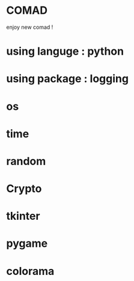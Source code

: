 # COMAD
 enjoy new comad !


# using languge : python                   #

# using package : logging                  #
#                 os                       #
#                 time                     #
#                 random                   #
#                 Crypto                   #
#                 tkinter                  #
#                 pygame                   #
#                 colorama                 #
